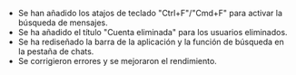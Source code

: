 - Se han añadido los atajos de teclado "Ctrl+F"/"Cmd+F" para activar la búsqueda de mensajes.
- Se ha añadido el título "Cuenta eliminada" para los usuarios eliminados.
- Se ha rediseñado la barra de la aplicación y la función de búsqueda en la pestaña de chats.
- Se corrigieron errores y se mejoraron el rendimiento.
 